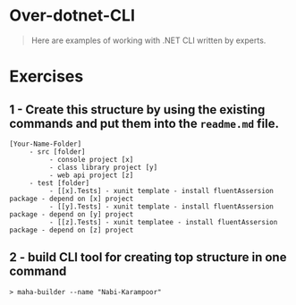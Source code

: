 # Over-dotnet-CLI

> Here are examples of working with .NET CLI written by experts.


# Exercises

## 1 - Create this structure by using the existing commands and put them into the `readme.md` file.

```
[Your-Name-Folder]
     - src [folder]
          - console project [x]
          - class library project [y]
          - web api project [z]
     - test [folder]
          - [[x].Tests] - xunit template - install fluentAssersion package - depend on [x] project
          - [[y].Tests] - xunit template - install fluentAssersion package - depend on [y] project
          - [[z].Tests] - xunit templatee - install fluentAssersion package - depend on [z] project
```

## 2 - build CLI tool for creating top structure in one command

```
> maha-builder --name "Nabi-Karampoor"
```

